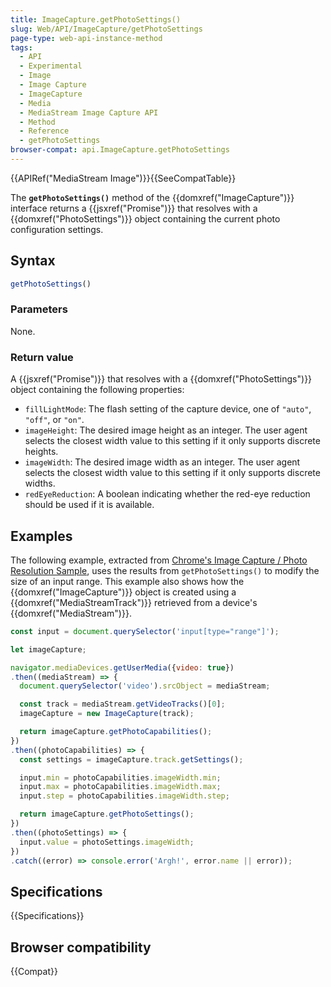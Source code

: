 ```yaml
---
title: ImageCapture.getPhotoSettings()
slug: Web/API/ImageCapture/getPhotoSettings
page-type: web-api-instance-method
tags:
  - API
  - Experimental
  - Image
  - Image Capture
  - ImageCapture
  - Media
  - MediaStream Image Capture API
  - Method
  - Reference
  - getPhotoSettings
browser-compat: api.ImageCapture.getPhotoSettings
---
```


{{APIRef("MediaStream Image")}}{{SeeCompatTable}}

The **`getPhotoSettings()`** method of
the {{domxref("ImageCapture")}} interface returns a {{jsxref("Promise")}} that
resolves with a {{domxref("PhotoSettings")}} object containing the current photo
configuration settings.

## Syntax

```js
getPhotoSettings()
```

### Parameters

None.

### Return value

A {{jsxref("Promise")}} that resolves with a {{domxref("PhotoSettings")}} object
containing the following properties:

- `fillLightMode`: The flash setting of the capture device, one of
  `"auto"`, `"off"`, or `"on"`.
- `imageHeight`: The desired image height as an integer. The user agent
  selects the closest width value to this setting if it only supports discrete heights.
- `imageWidth`: The desired image width as an integer. The user agent
  selects the closest width value to this setting if it only supports discrete widths.
- `redEyeReduction`: A boolean indicating whether the red-eye reduction
  should be used if it is available.

## Examples

The following example, extracted from [Chrome's Image Capture / Photo Resolution Sample](https://googlechrome.github.io/samples/image-capture/photo-resolution.html), uses the results from
`getPhotoSettings()` to modify the size of an input range. This example also
shows how the {{domxref("ImageCapture")}} object is created using a
{{domxref("MediaStreamTrack")}} retrieved from a device's {{domxref("MediaStream")}}.

```js
const input = document.querySelector('input[type="range"]');

let imageCapture;

navigator.mediaDevices.getUserMedia({video: true})
.then((mediaStream) => {
  document.querySelector('video').srcObject = mediaStream;

  const track = mediaStream.getVideoTracks()[0];
  imageCapture = new ImageCapture(track);

  return imageCapture.getPhotoCapabilities();
})
.then((photoCapabilities) => {
  const settings = imageCapture.track.getSettings();

  input.min = photoCapabilities.imageWidth.min;
  input.max = photoCapabilities.imageWidth.max;
  input.step = photoCapabilities.imageWidth.step;

  return imageCapture.getPhotoSettings();
})
.then((photoSettings) => {
  input.value = photoSettings.imageWidth;
})
.catch((error) => console.error('Argh!', error.name || error));
```

## Specifications

{{Specifications}}

## Browser compatibility

{{Compat}}
